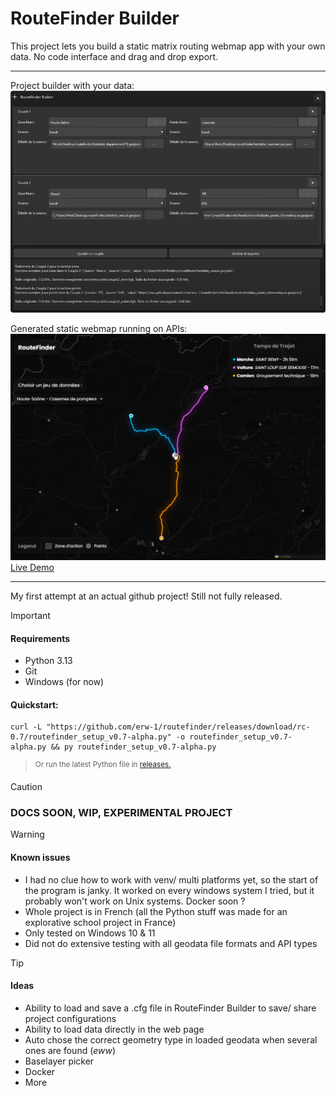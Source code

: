 # RouteFinder Builder

This project lets you build a static matrix routing webmap app with your own data.
No code interface and drag and drop export.

---

Project builder with your data:
![builder](https://github.com/erw-1/erw.one/blob/main/files/img/demos/routfinderbuilder.png?raw=true)

Generated static webmap running on APIs:
![demo](https://github.com/erw-1/erw.one/blob/main/files/img/demos/routefinder.png?raw=true)
[Live Demo](https://erw.one/apps/routefinder)

---

My first attempt at an actual github project! Still not fully released.

> [!IMPORTANT]
> #### Requirements
> - Python 3.13
> - Git
> - Windows (for now)
>
> #### Quickstart:
> ```shell
> curl -L "https://github.com/erw-1/routefinder/releases/download/rc-0.7/routefinder_setup_v0.7-alpha.py" -o routefinder_setup_v0.7-alpha.py && py routefinder_setup_v0.7-alpha.py
> ```
> > <sup>Or run the latest Python file in [releases.](https://github.com/erw-1/routefinder/releases)</sup>

> [!CAUTION]
> ### DOCS SOON, WIP, EXPERIMENTAL PROJECT

> [!WARNING]
> #### Known issues
> - I had no clue how to work with venv/ multi platforms yet, so the start of the program is janky. It worked on every windows system I tried, but it probably won't work on Unix systems. Docker soon ?
> - Whole project is in French (all the Python stuff was made for an explorative school project in France)  
> - Only tested on Windows 10 & 11
> - Did not do extensive testing with all geodata file formats and API types

> [!TIP]
> #### Ideas
> - Ability to load and save a .cfg file in RouteFinder Builder to save/ share project configurations
> - Ability to load data directly in the web page 
> - Auto chose the correct geometry type in loaded geodata when several ones are found (*eww*)
> - Baselayer picker
> - Docker
> - More
